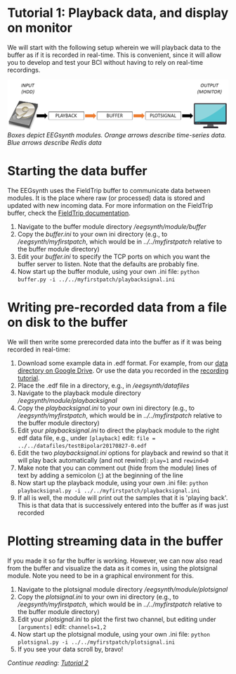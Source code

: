 # Tutorial 1: Playback data, and display on monitor

We will start with the following setup wherein we will playback data to the buffer as if it is recorded in real-time. This is convenient, since it will allow you to develop and test your BCI without having to rely on real-time recordings.

![Schematic for Tutorial 1](figures/Tutorial1.png)  
_Boxes depict EEGsynth modules. Orange arrows describe time-series data. Blue arrows describe Redis data_

# Starting the data buffer

The EEGsynth uses the FieldTrip buffer to communicate data between modules. It is the place where raw (or processed) data is stored and updated with new incoming data. For more information on the FieldTrip buffer, check the [FieldTrip documentation](http://www.fieldtriptoolbox.org/development/realtime/buffer).

1.  Navigate to the buffer module directory _/eegsynth/module/buffer_
2.  Copy the _buffer.ini_ to your own ini directory (e.g., to _/eegsynth/myfirstpatch_, which would be in _../../myfirstpatch_ relative to the buffer module directory)
3.  Edit your _buffer.ini_ to specify the TCP ports on which you want the buffer server to listen. Note that the defaults are probably fine.
4.  Now start up the buffer module, using your own .ini file: `python buffer.py -i ../../myfirstpatch/playbacksignal.ini`

# Writing pre-recorded data from a file on disk to the buffer

We will then write some prerecorded data into the buffer as if it was being recorded in real-time:

1.  Download some example data in .edf format. For example, from our [data directory on Google Drive](https://drive.google.com/drive/folders/0B10S8PeNnxw1ZnZPbUh0RWk0cjA). Or use the data you recorded in the [recording tutorial](https://braincontrolclub.miraheze.org/wiki/Recording_tutorial "Recording tutorial").
2.  Place the .edf file in a directory, e.g., in _/eegsynth/datafiles_
3.  Navigate to the playback module directory _/eegsynth/module/playbacksignal_
4.  Copy the _playbacksignal.ini_ to your own ini directory (e.g., to _/eegsynth/myfirstpatch_, which would be in _../../myfirstpatch_ relative to the buffer module directory)
5.  Edit your _playbacksignal.ini_ to direct the playback module to the right edf data file, e.g., under `[playback]` edit: `file = ../../datafiles/testBipolar20170827-0.edf`
6.  Edit the two _playbacksignal.ini_ options for playback and rewind so that it will play back automatically (and not rewind): `play=1` and `rewind=0`
7.  Make note that you can comment out (hide from the module) lines of text by adding a semicolon (;) at the beginning of the line
8.  Now start up the playback module, using your own .ini file: `python playbacksignal.py -i ../../myfirstpatch/playbacksignal.ini`
9.  If all is well, the module will print out the samples that it is 'playing back'. This is that data that is successively entered into the buffer as if was just recorded

# Plotting streaming data in the buffer

If you made it so far the buffer is working. However, we can now also read from the buffer and visualize the data as it comes in, using the plotsignal module. Note you need to be in a graphical environment for this.

1.  Navigate to the plotsignal module directory _/eegsynth/module/plotsignal_
2.  Copy the _plotsignal.ini_ to your own ini directory (e.g., to _/eegsynth/myfirstpatch_, which would be in _../../myfirstpatch_ relative to the buffer module directory)
3.  Edit your _plotsignal.ini_ to plot the first two channel, but editing under `[arguments]` edit: `channels=1,2`
4.  Now start up the plotsignal module, using your own .ini file: `python plotsignal.py -i ../../myfirstpatch/plotsignal.ini`
5.  If you see your data scroll by, bravo!

_Continue reading: [Tutorial 2](tutorial2.md)_
